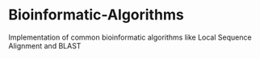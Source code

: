 # Bioinformatic-Algorithms
Implementation of common bioinformatic algorithms like Local Sequence Alignment and BLAST
